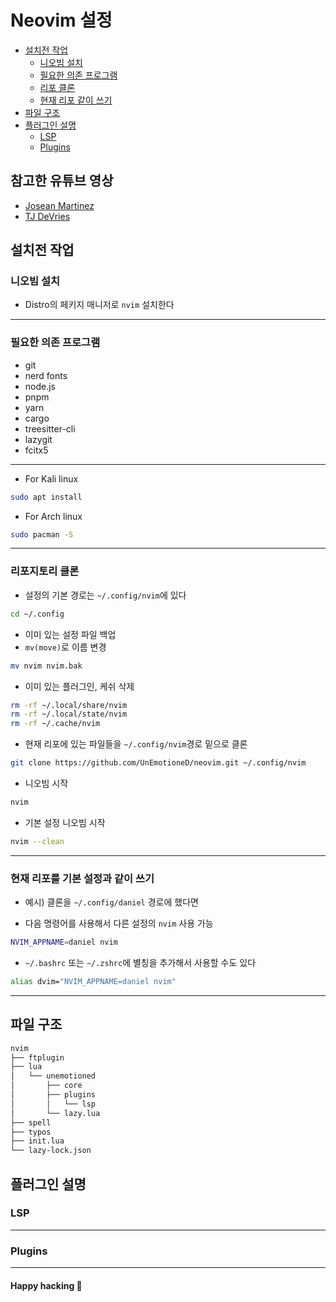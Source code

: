 # Neovim 설정

- [설치전 작업](#설치전-작업)
  - [니오빔 설치](#니오빔-설치)
  - [필요한 의존 프로그램](#필요한-의존-프로그램)
  - [리포 클론](#리포지토리-클론)
  - [현재 리포 같이 쓰기](#현재-리포를-기본-설정과-같이-쓰기)
- [파일 구조](#파일-구조)
- [플러그인 설명](#플러그인-설명)
  - [LSP](#lsp)
  - [Plugins](#plugins)

## 참고한 유튜브 영상

- [Josean Martinez](https://www.youtube.com/watch?v=6pAG3BHurdM&pp=ygULam9zZWFuIG52aW0%3D)
- [TJ DeVries](https://www.youtube.com/watch?v=m8C0Cq9Uv9o&pp=ygUHdGogbnZpbQ%3D%3D)

## 설치전 작업

### 니오빔 설치

- Distro의 페키지 매니저로 `nvim` 설치한다

---

### 필요한 의존 프로그램

- git
- nerd fonts
- node.js
- pnpm
- yarn
- cargo
- treesitter-cli
- lazygit
- fcitx5

---

- For Kali linux

```sh
sudo apt install
```

- For Arch linux

```sh
sudo pacman -S
```

---

### 리포지토리 클론

- 설정의 기본 경로는 `~/.config/nvim`에 있다

```sh
cd ~/.config
```

- 이미 있는 설정 파일 백업
- `mv(move)`로 이름 변경

```sh
mv nvim nvim.bak
```

- 이미 있는 플러그인, 케쉬 삭제

```sh
rm -rf ~/.local/share/nvim
rm -rf ~/.local/state/nvim
rm -rf ~/.cache/nvim
```

- 현재 리포에 있는 파일들을 `~/.config/nvim`경로 밑으로 클론

```sh
git clone https://github.com/UnEmotioneD/neovim.git ~/.config/nvim
```

- 니오빔 시작

```sh
nvim
```

- 기본 설정 니오빔 시작

```sh
nvim --clean
```

---

### 현재 리포를 기본 설정과 같이 쓰기

- 예시) 클론을 `~/.config/daniel` 경로에 했다면

- 다음 명령어를 사용해서 다른 설정의 `nvim` 사용 가능

```sh
NVIM_APPNAME=daniel nvim
```

- `~/.bashrc` 또는 `~/.zshrc`에 별칭을 추가해서 사용할 수도 있다

```sh
alias dvim="NVIM_APPNAME=daniel nvim"
```

---

## 파일 구조

```sh
nvim
├── ftplugin
├── lua
│   └── unemotioned
│       ├── core
│       ├── plugins
│       │   └── lsp
│       └── lazy.lua
├── spell
├── typos
├── init.lua
└── lazy-lock.json
```

## 플러그인 설명

### LSP

---

### Plugins

---

#### Happy hacking 🎉
